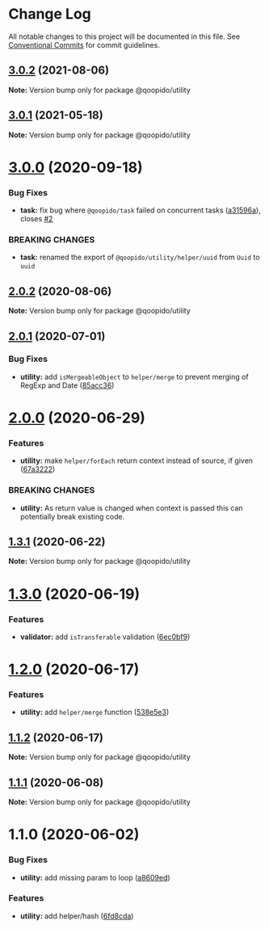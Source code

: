 # Change Log

All notable changes to this project will be documented in this file.
See [Conventional Commits](https://conventionalcommits.org) for commit guidelines.

## [3.0.2](https://github.com/dlueth/qoopido/compare/@qoopido/utility@3.0.1...@qoopido/utility@3.0.2) (2021-08-06)

**Note:** Version bump only for package @qoopido/utility





## [3.0.1](https://github.com/dlueth/qoopido/compare/@qoopido/utility@3.0.0...@qoopido/utility@3.0.1) (2021-05-18)

**Note:** Version bump only for package @qoopido/utility





# [3.0.0](https://github.com/dlueth/qoopido/compare/@qoopido/utility@2.0.2...@qoopido/utility@3.0.0) (2020-09-18)


### Bug Fixes

* **task:** fix bug where `@qoopido/task` failed on concurrent tasks ([a31596a](https://github.com/dlueth/qoopido/commit/a31596a43fc659648cef1fc94e19cbefdebce09e)), closes [#2](https://github.com/dlueth/qoopido/issues/2)


### BREAKING CHANGES

* **task:** renamed the export of `@qoopido/utility/helper/uuid` from `Uuid` to `uuid`





## [2.0.2](https://github.com/dlueth/qoopido/compare/@qoopido/utility@2.0.1...@qoopido/utility@2.0.2) (2020-08-06)

**Note:** Version bump only for package @qoopido/utility





## [2.0.1](https://github.com/dlueth/qoopido/compare/@qoopido/utility@2.0.0...@qoopido/utility@2.0.1) (2020-07-01)


### Bug Fixes

* **utility:** add `isMergeableObject` to `helper/merge` to prevent merging of RegExp and Date ([85acc36](https://github.com/dlueth/qoopido/commit/85acc36fddf27a7d1bad596605f3eb867c6b2e28))





# [2.0.0](https://github.com/dlueth/qoopido/compare/@qoopido/utility@1.3.1...@qoopido/utility@2.0.0) (2020-06-29)


### Features

* **utility:** make `helper/forEach` return context instead of source, if given ([67a3222](https://github.com/dlueth/qoopido/commit/67a3222b476d8ae6fa581ec0b5ad42974e298baa))


### BREAKING CHANGES

* **utility:** As return value is changed when context is passed this can potentially break
existing code.





## [1.3.1](https://github.com/dlueth/qoopido/compare/@qoopido/utility@1.3.0...@qoopido/utility@1.3.1) (2020-06-22)

**Note:** Version bump only for package @qoopido/utility





# [1.3.0](https://github.com/dlueth/qoopido/compare/@qoopido/utility@1.2.0...@qoopido/utility@1.3.0) (2020-06-19)


### Features

* **validator:** add `isTransferable` validation ([6ec0bf9](https://github.com/dlueth/qoopido/commit/6ec0bf9d9966bf042cee4c977d4517399d1671b6))





# [1.2.0](https://github.com/dlueth/qoopido/compare/@qoopido/utility@1.1.2...@qoopido/utility@1.2.0) (2020-06-17)


### Features

* **utility:** add `helper/merge` function ([538e5e3](https://github.com/dlueth/qoopido/commit/538e5e3ae0769fcbd8e1c52a5b2f3bd0b624128a))





## [1.1.2](https://github.com/dlueth/qoopido/compare/@qoopido/utility@1.1.1...@qoopido/utility@1.1.2) (2020-06-17)

**Note:** Version bump only for package @qoopido/utility





## [1.1.1](https://github.com/dlueth/qoopido/compare/@qoopido/utility@1.1.0...@qoopido/utility@1.1.1) (2020-06-08)

**Note:** Version bump only for package @qoopido/utility





# 1.1.0 (2020-06-02)


### Bug Fixes

* **utility:** add missing param to loop ([a8609ed](https://github.com/dlueth/qoopido/commit/a8609ed130a428cdd236c2cfb06611ce0ca74eb4))


### Features

* **utility:** add helper/hash ([6fd8cda](https://github.com/dlueth/qoopido/commit/6fd8cda0383ed617038ade1ba8189456fedc6516))

